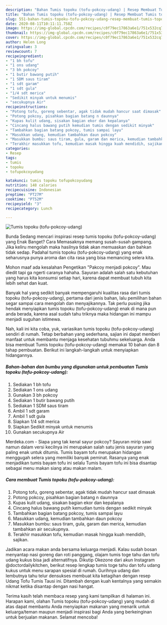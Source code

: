 ```yaml
---
description: "Bahan Tumis topoku (tofu-pokcoy-udang) | Resep Membuat Tumis topoku (tofu-pokcoy-udang) Yang Sempurna"
title: "Bahan Tumis topoku (tofu-pokcoy-udang) | Resep Membuat Tumis topoku (tofu-pokcoy-udang) Yang Sempurna"
slug: 551-bahan-tumis-topoku-tofu-pokcoy-udang-resep-membuat-tumis-topoku-tofu-pokcoy-udang-yang-sempurna
date: 2020-08-11T10:11:11.758Z
image: https://img-global.cpcdn.com/recipes/c0f79ec17863a6e1/751x532cq70/tumis-topoku-tofu-pokcoy-udang-foto-resep-utama.jpg
thumbnail: https://img-global.cpcdn.com/recipes/c0f79ec17863a6e1/751x532cq70/tumis-topoku-tofu-pokcoy-udang-foto-resep-utama.jpg
cover: https://img-global.cpcdn.com/recipes/c0f79ec17863a6e1/751x532cq70/tumis-topoku-tofu-pokcoy-udang-foto-resep-utama.jpg
author: Helen Long
ratingvalue: 3
reviewcount: 7
recipeingredient:
- "1 bh tofu"
- "1 ons udang"
- "3 bh pokcoy"
- "1 butir bawang putih"
- "1 SDM saus tiram"
- "1 sdt garam"
- "1 sdt gula"
- "1/4 sdt merica"
- "Sedikit minyak untuk menumis"
- "secukupnya Air"
recipeinstructions:
- "Potong tofu, goreng sebentar, agak tidak mudah hancur saat dimasak"
- "Potong pokcoy, pisahkan bagian batang n daunnya"
- "Kupas kulit udang, sisakan bagian ekor dan kepalanya"
- "Cincang halus bawang putih kemudian tumis dengan sedikit minyak"
- "Tambahkan bagian batang pokcoy, tumis sampai layu"
- "Masukkan udang, kemudian tambahkan daun pokcoy"
- "Masukkan bumbu: saus tiram, gula, garam dan merica, kemudian tambahkan air secukupnya."
- "Terakhir masukkan tofu, kemudian masak hingga kuah mendidih, sajikan."
categories:
- Resep
tags:
- tumis
- topoku
- tofupokcoyudang

katakunci: tumis topoku tofupokcoyudang 
nutrition: 148 calories
recipecuisine: Indonesian
preptime: "PT27M"
cooktime: "PT52M"
recipeyield: "3"
recipecategory: Lunch

---
```



![Tumis topoku (tofu-pokcoy-udang)](https://img-global.cpcdn.com/recipes/c0f79ec17863a6e1/751x532cq70/tumis-topoku-tofu-pokcoy-udang-foto-resep-utama.jpg)

Bunda Sedang mencari inspirasi resep tumis topoku (tofu-pokcoy-udang) yang Enak Banget? Cara Memasaknya memang susah-susah gampang. Jika keliru mengolah maka hasilnya tidak akan memuaskan dan bahkan tidak sedap. Padahal tumis topoku (tofu-pokcoy-udang) yang enak seharusnya punya aroma dan cita rasa yang bisa memancing selera kita.

Mohon maaf ada kesalahan Pengetikan &#34;Pakcoy menjadi pokcoy&#34;. Mau diedit tapi ga ngerti caranya hahaha. Sayuran adalah salah satu kebutuhan yang harus kita konsumsi setiap hari, karena dapat membuat tubuh kita lebih sehat dan kuat.

Banyak hal yang sedikit banyak mempengaruhi kualitas rasa dari tumis topoku (tofu-pokcoy-udang), pertama dari jenis bahan, lalu pemilihan bahan segar sampai cara mengolah dan menyajikannya. Tak perlu pusing jika hendak menyiapkan tumis topoku (tofu-pokcoy-udang) enak di mana pun anda berada, karena asal sudah tahu triknya maka hidangan ini mampu menjadi suguhan istimewa.


Nah, kali ini kita coba, yuk, variasikan tumis topoku (tofu-pokcoy-udang) sendiri di rumah. Tetap berbahan yang sederhana, sajian ini dapat memberi manfaat untuk membantu menjaga kesehatan tubuhmu sekeluarga. Anda bisa membuat Tumis topoku (tofu-pokcoy-udang) memakai 10 bahan dan 8 tahap pembuatan. Berikut ini langkah-langkah untuk menyiapkan hidangannya.

<!--inarticleads1-->

##### Bahan-bahan dan bumbu yang digunakan untuk pembuatan Tumis topoku (tofu-pokcoy-udang):

1. Sediakan 1 bh tofu
1. Sediakan 1 ons udang
1. Gunakan 3 bh pokcoy
1. Sediakan 1 butir bawang putih
1. Sediakan 1 SDM saus tiram
1. Ambil 1 sdt garam
1. Ambil 1 sdt gula
1. Siapkan 1/4 sdt merica
1. Siapkan Sedikit minyak untuk menumis
1. Gunakan secukupnya Air


Merdeka.com - Siapa yang tak kenal sayur pokcoy? Sayuran mirip sawi namun dalam versi kecilnya ini merupakan salah satu jenis sayuran yang paling enak untuk ditumis. Tumis bayam tofu merupakan hidangan menggugah selera yang memiliki banyak peminat. Rasanya yang enak menjadikan tumis bayam tofu ini selalu Tumis bayam tofu ini bisa disantap sebagai menu makan siang atau makan malam. 

<!--inarticleads2-->

##### Cara membuat Tumis topoku (tofu-pokcoy-udang):

1. Potong tofu, goreng sebentar, agak tidak mudah hancur saat dimasak
1. Potong pokcoy, pisahkan bagian batang n daunnya
1. Kupas kulit udang, sisakan bagian ekor dan kepalanya
1. Cincang halus bawang putih kemudian tumis dengan sedikit minyak
1. Tambahkan bagian batang pokcoy, tumis sampai layu
1. Masukkan udang, kemudian tambahkan daun pokcoy
1. Masukkan bumbu: saus tiram, gula, garam dan merica, kemudian tambahkan air secukupnya.
1. Terakhir masukkan tofu, kemudian masak hingga kuah mendidih, sajikan.


Jadikan acara makan anda bersama keluarga menjadi. Kalau sudah bosan menyantap nasi goreng dan roti panggang, olajam tumis toge tahu dan tofu udang kukus bisa jadi alternatifnya. Dikutip Okezone dari akun Instagram @doctordailykitchen, berikut resep lengkap tumis toge tahu dan tofu udang kukus untuk menu sarapan spesial di rumah. Gurihnya udang dan lembutnya tahu telur densukses membuat kita ketagihan dengan resep Udang Tofu Tumis Tausi ini. Ditambah dengan kuah kentalnya yang semakin nikmat ketika disantap dengan nasi hangat. 

Terima kasih telah membaca resep yang kami tampilkan di halaman ini. Harapan kami, olahan Tumis topoku (tofu-pokcoy-udang) yang mudah di atas dapat membantu Anda menyiapkan makanan yang menarik untuk keluarga/teman maupun menjadi inspirasi bagi Anda yang berkeinginan untuk berjualan makanan. Selamat mencoba!
